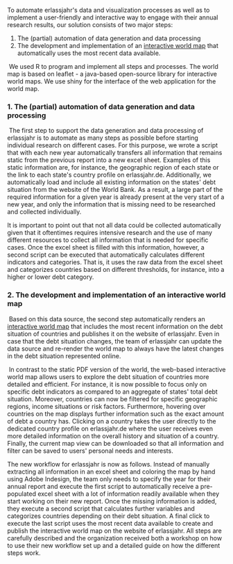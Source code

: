 To automate erlassjahr's data and visualization processes as well as to implement a user-friendly and interactive way to engage with their annual research results, our solution consists of two major steps:
​
1. The (partial) automation of data generation and data processing
2. The development and implementation of an [interactive world map](https://erlassjahr.de/informieren/karte-ueberschuldete-staaten-weltweit/) that automatically uses the most recent data available.

​
We used R to program and implement all steps and processes. The world map is based on leaflet - a java-based open-source library for interactive world maps. We use shiny for the interface of the web application for the world map.
​
### 1. The (partial) automation of data generation and data processing
​
The first step to support the data generation and data processing of erlassjahr is to automate as many steps as possible before starting individual research on different cases. For this purpose, we wrote a script that with each new year automatically transfers all information that remains static from the previous report into a new excel sheet. Examples of this static information are, for instance, the geographic region of each state or the link to each state's country profile on erlassjahr.de. Additionally, we automatically load and include all existing information on the states' debt situation from the website of the World Bank. As a result, a large part of the required information for a given year is already present at the very start of a new year, and only the information that is missing need to be researched and collected individually.


It is important to point out that not all data could be collected automatically given that it oftentimes requires intensive research and the use of many different resources to collect all information that is needed for specific cases. Once the excel sheet is filled with this information, however, a second script can be executed that automatically calculates different indicators and categories. That is, it uses the raw data from the excel sheet and categorizes countries based on different thresholds, for instance, into a higher or lower debt category.
​
### 2. The development and implementation of an interactive world map
​
Based on this data source, the second step automatically renders an [interactive world map](https://erlassjahr.de/informieren/karte-ueberschuldete-staaten-weltweit/) that includes the most recent information on the debt situation of countries and publishes it on the website of erlassjahr. Even in case that the debt situation changes, the team of erlassjahr can update the data source and re-render the world map to always have the latest changes in the debt situation represented online.

​
In contrast to the static PDF version of the world, the web-based interactive world map allows users to explore the debt situation of countries more detailed and efficient. For instance, it is now possible to focus only on specific debt indicators as compared to an aggregate of states' total debt situation. Moreover, countries can now be filtered for specific geographic regions, income situations or risk factors. Furthermore, hovering over countries on the map displays further information such as the exact amount of debt a country has. Clicking on a country takes the user directly to the dedicated country profile on erlassjahr.de where the user receives even more detailed information on the overall history and situation of a country. Finally, the current map view can be downloaded so that all information and filter can be saved to users' personal needs and interests.
​

The new workflow for erlassjahr is now as follows. Instead of manually extracting all information in an excel sheet and coloring the map by hand using Adobe Indesign, the team only needs to specify the year for their annual report and execute the first script to automatically receive a pre-populated excel sheet with a lot of information readily available when they start working on their new report. Once the missing information is added, they execute a second script that calculates further variables and categorizes countries depending on their debt situation. A final click to execute the last script uses the most recent data available to create and publish the interactive world map on the website of erlassjahr. All steps are carefully described and the organization received both a workshop on how to use their new workflow set up and a detailed guide on how the different steps work.
​